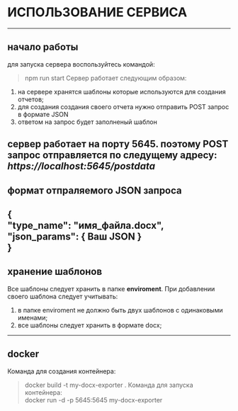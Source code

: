 # **ИСПОЛЬЗОВАНИЕ СЕРВИСА** #  
---
## **начало работы** ##  
для запуска сервера воспользуйтесь командой:
> npm run start
Сервер работает следующим образом:
1. на сервере хранятся шаблоны которые используются для создания отчетов;
1. для создания создания своего отчета нужно отправить POST запрос в формате JSON
1. ответом на запрос будет заполненый шаблон


сервер работает на порту **5645**. поэтому POST запрос отправляется по следущему адресу: ***https://localhost:5645/postdata***  
---
## **формат отпраляемого JSON запроса** ##  
{  
"type_name": "имя_файла.docx",  
"json_params": { Ваш JSON }  
}  
---
## **хранение шаблонов** ##  
Все шаблоны следует хранить в папке **enviroment**. При добавлении своего шаблона следует учитывать:  
1. в папке enviroment не должно быть двух шаблонов с одинаковыми именами;
2. все шаблоны следует хранить в формате docx;
---

## **docker** ##  
Команда для создания контейнера:  
> docker build -t my-docx-exporter .
Команда для запуска контейнера:  
> docker run -d -p 5645:5645 my-docx-exporter
